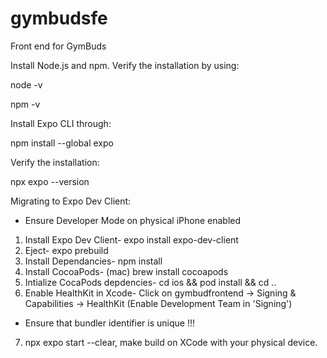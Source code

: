 # gymbudsfe
Front end for GymBuds

Install Node.js and npm.
Verify the installation by using:

node -v

npm -v

Install Expo CLI through: 

npm install --global expo

Verify the installation:

npx expo --version

Migrating to Expo Dev Client:
- Ensure Developer Mode on physical iPhone enabled

1. Install Expo Dev Client- expo install expo-dev-client
2. Eject- expo prebuild
3. Install Dependancies- npm install 
4. Install CocoaPods- (mac) brew install cocoapods
5. Intialize CocaPods depdencies- cd ios && pod install && cd ..
6. Enable HealthKit in Xcode-   Click on gymbudfrontend -> Signing & Capabilities → HealthKit (Enable Development Team in 'Signing')
- Ensure that bundler identifier is unique !!! 
7. npx expo start --clear, make build on XCode with your physical device. 
